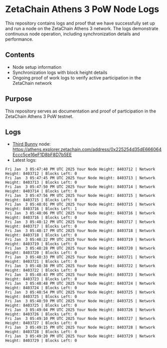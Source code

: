 # ZetaChain Athens 3 PoW Node Logs
This repository contains logs and proof that we have successfully set up and run a node on the ZetaChain Athens 3 network. The logs demonstrate continuous node operation, including synchronization details and performance.

## Contents
- Node setup information
- Synchronization logs with block height details
- Ongoing proof of work logs to verify active participation in the ZetaChain network

## Purpose
This repository serves as documentation and proof of participation in the ZetaChain Athens 3 PoW testnet.

## Logs

- [Third Bunny](https://thirdbunny.xyz/) node: https://athens.explorer.zetachain.com/address/0x225254d35dE666064Eccc5ce16eF1D8bF8D7b5EE
- Latest logs:
```
Fri Jan  3 05:47:40 PM UTC 2025 Your Node Height: 8403712 | Network Height: 8403712 | Blocks Left: 0
Fri Jan  3 05:47:45 PM UTC 2025 Your Node Height: 8403713 | Network Height: 8403713 | Blocks Left: 0
Fri Jan  3 05:47:50 PM UTC 2025 Your Node Height: 8403714 | Network Height: 8403714 | Blocks Left: 0
Fri Jan  3 05:47:56 PM UTC 2025 Your Node Height: 8403715 | Network Height: 8403715 | Blocks Left: 0
Fri Jan  3 05:48:01 PM UTC 2025 Your Node Height: 8403715 | Network Height: 8403716 | Blocks Left: 1
Fri Jan  3 05:48:06 PM UTC 2025 Your Node Height: 8403716 | Network Height: 8403716 | Blocks Left: 0
Fri Jan  3 05:48:12 PM UTC 2025 Your Node Height: 8403717 | Network Height: 8403717 | Blocks Left: 0
Fri Jan  3 05:48:17 PM UTC 2025 Your Node Height: 8403718 | Network Height: 8403718 | Blocks Left: 0
Fri Jan  3 05:48:22 PM UTC 2025 Your Node Height: 8403719 | Network Height: 8403719 | Blocks Left: 0
Fri Jan  3 05:48:28 PM UTC 2025 Your Node Height: 8403720 | Network Height: 8403720 | Blocks Left: 0
Fri Jan  3 05:48:33 PM UTC 2025 Your Node Height: 8403721 | Network Height: 8403721 | Blocks Left: 0
Fri Jan  3 05:48:38 PM UTC 2025 Your Node Height: 8403722 | Network Height: 8403722 | Blocks Left: 0
Fri Jan  3 05:48:43 PM UTC 2025 Your Node Height: 8403723 | Network Height: 8403723 | Blocks Left: 0
Fri Jan  3 05:48:48 PM UTC 2025 Your Node Height: 8403724 | Network Height: 8403724 | Blocks Left: 0
Fri Jan  3 05:48:54 PM UTC 2025 Your Node Height: 8403725 | Network Height: 8403725 | Blocks Left: 0
Fri Jan  3 05:48:59 PM UTC 2025 Your Node Height: 8403725 | Network Height: 8403725 | Blocks Left: 0
Fri Jan  3 05:49:04 PM UTC 2025 Your Node Height: 8403726 | Network Height: 8403726 | Blocks Left: 0
Fri Jan  3 05:49:10 PM UTC 2025 Your Node Height: 8403727 | Network Height: 8403727 | Blocks Left: 0
Fri Jan  3 05:49:15 PM UTC 2025 Your Node Height: 8403728 | Network Height: 8403728 | Blocks Left: 0
Fri Jan  3 05:49:20 PM UTC 2025 Your Node Height: 8403729 | Network Height: 8403729 | Blocks Left: 0
```
